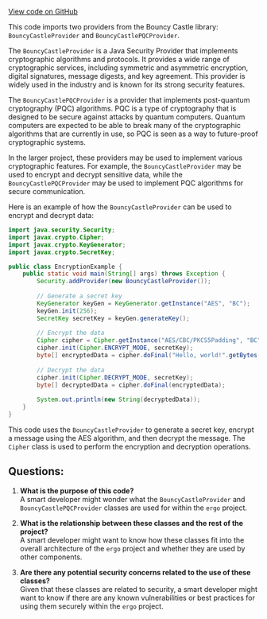 [View code on GitHub](https://github.com/ergoplatform/ergo/target/streams/_global/assemblyOption/_global/streams/assembly/55bf60a8f4e41eaf82b592a567c883c9b2f801b7_1467dac1b787b5ad2a18201c0c281df69882259e_da39a3ee5e6b4b0d3255bfef95601890afd80709/META-INF/services/java.security.Provider)

This code imports two providers from the Bouncy Castle library: `BouncyCastleProvider` and `BouncyCastlePQCProvider`. 

The `BouncyCastleProvider` is a Java Security Provider that implements cryptographic algorithms and protocols. It provides a wide range of cryptographic services, including symmetric and asymmetric encryption, digital signatures, message digests, and key agreement. This provider is widely used in the industry and is known for its strong security features.

The `BouncyCastlePQCProvider` is a provider that implements post-quantum cryptography (PQC) algorithms. PQC is a type of cryptography that is designed to be secure against attacks by quantum computers. Quantum computers are expected to be able to break many of the cryptographic algorithms that are currently in use, so PQC is seen as a way to future-proof cryptographic systems.

In the larger project, these providers may be used to implement various cryptographic features. For example, the `BouncyCastleProvider` may be used to encrypt and decrypt sensitive data, while the `BouncyCastlePQCProvider` may be used to implement PQC algorithms for secure communication. 

Here is an example of how the `BouncyCastleProvider` can be used to encrypt and decrypt data:

```java
import java.security.Security;
import javax.crypto.Cipher;
import javax.crypto.KeyGenerator;
import javax.crypto.SecretKey;

public class EncryptionExample {
    public static void main(String[] args) throws Exception {
        Security.addProvider(new BouncyCastleProvider());
        
        // Generate a secret key
        KeyGenerator keyGen = KeyGenerator.getInstance("AES", "BC");
        keyGen.init(256);
        SecretKey secretKey = keyGen.generateKey();
        
        // Encrypt the data
        Cipher cipher = Cipher.getInstance("AES/CBC/PKCS5Padding", "BC");
        cipher.init(Cipher.ENCRYPT_MODE, secretKey);
        byte[] encryptedData = cipher.doFinal("Hello, world!".getBytes());
        
        // Decrypt the data
        cipher.init(Cipher.DECRYPT_MODE, secretKey);
        byte[] decryptedData = cipher.doFinal(encryptedData);
        
        System.out.println(new String(decryptedData));
    }
}
```

This code uses the `BouncyCastleProvider` to generate a secret key, encrypt a message using the AES algorithm, and then decrypt the message. The `Cipher` class is used to perform the encryption and decryption operations.
## Questions: 
 1. **What is the purpose of this code?**\
A smart developer might wonder what the `BouncyCastleProvider` and `BouncyCastlePQCProvider` classes are used for within the `ergo` project.

2. **What is the relationship between these classes and the rest of the project?**\
A smart developer might want to know how these classes fit into the overall architecture of the `ergo` project and whether they are used by other components.

3. **Are there any potential security concerns related to the use of these classes?**\
Given that these classes are related to security, a smart developer might want to know if there are any known vulnerabilities or best practices for using them securely within the `ergo` project.